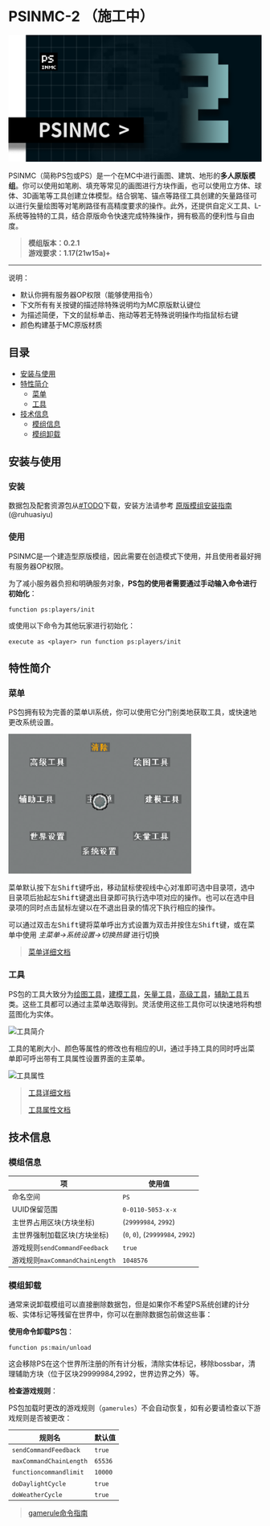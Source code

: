 # PSINMC-2  （施工中）

![banner](./img/banner.png)

PSINMC（简称PS包或PS）是一个在MC中进行画图、建筑、地形的**多人原版模组**。你可以使用如笔刷、填充等常见的画图进行方块作画，也可以使用立方体、球体、3D画笔等工具创建立体模型。结合钢笔、锚点等路径工具创建的矢量路径可以进行矢量绘图等对笔刷路径有高精度要求的操作。此外，还提供自定义工具、L-系统等独特的工具，结合原版命令快速完成特殊操作，拥有极高的便利性与自由度。

> **模组版本：0.2.1**  
> **游戏要求：1.17(21w15a)+**

---

说明：

- 默认你拥有服务器OP权限（能够使用指令）
- 下文所有有关按键的描述除特殊说明均为MC原版默认键位
- 为描述简便，下文的鼠标单击、拖动等若无特殊说明操作均指<kbd>鼠标右键</kbd>
- 颜色构建基于MC原版材质

## **目录**

- [安装与使用](#安装与使用)
- [特性简介](#特性简介)
  - [菜单](#菜单)
  - [工具](#工具)
- [技术信息](#技术信息)
  - [模组信息](#模组信息)
  - [模组卸载](#模组卸载)

## **安装与使用**

### **安装**

数据包及配套资源包从[#TODO](#TODO)下载，安装方法请参考 [原版模组安装指南](https://www.mcbbs.net/thread-912853-1-1.html) (@ruhuasiyu)

### **使用**

PSINMC是一个建造型原版模组，因此需要在创造模式下使用，并且使用者最好拥有服务器OP权限。

为了减小服务器负担和明确服务对象，**PS包的使用者需要通过手动输入命令进行初始化**：

```mcfunction
function ps:players/init
```

或使用以下命令为其他玩家进行初始化：

```mcfunction
execute as <player> run function ps:players/init
```

## **特性简介**

### **菜单**

PS包拥有较为完善的菜单UI系统，你可以使用它分门别类地获取工具，或快速地更改系统设置。

![#TODO 临时图片](./img/menu.png)

菜单默认按下<kbd>左Shift</kbd>键呼出，移动鼠标使视线中心对准即可选中目录项，选中目录项后抬起<kbd>左Shift</kbd>键退出目录即可执行选中项对应的操作。也可以在选中目录项的同时点击<kbd>鼠标左键</kbd>以在不退出目录的情况下执行相应的操作。

可以通过双击<kbd>左Shift</kbd>键将菜单呼出方式设置为双击并按住<kbd>左Shift</kbd>键，或在菜单中使用 _主菜单->系统设置->切换热键_ 进行切换

> [菜单详细文档](./article/menu.md#主菜单)

### **工具**

PS包的工具大致分为[绘图工具](./article/tools.md#绘图工具)，[建模工具](./article/tools.md#建模工具)，[矢量工具](./article/tools.md#矢量工具)，[高级工具](./article/tools.md#高级工具)，[辅助工具](./article/tools.md#辅助工具)五类。这些工具都可以通过主菜单选取得到。灵活使用这些工具你可以快速地将构想蓝图化为实体。

![工具简介](#TODO)

工具的笔刷大小、颜色等属性的修改也有相应的UI，通过手持工具的同时呼出菜单即可呼出带有工具属性设置界面的主菜单。

![工具属性](#TODO)

> [工具详细文档](./article/tools.md)
>
> [工具属性文档](./article/menu.md#工具属性)

## **技术信息**

### **模组信息**

|项                             |使用值                  |
|-                              |-                      |
|命名空间                       |`PS`                     |
|UUID保留范围                   |`0-0110-5053-x-x`        |
|主世界占用区块(方块坐标)       |(`29999984`, `2992`)        |
|主世界强制加载区块(方块坐标)   |(`0`, `0`), (`29999984`, `2992`) |
|游戏规则`sendCommandFeedback`  |`true`                   |
|游戏规则`maxCommandChainLength`|`1048576`                |

### **模组卸载**

通常来说卸载模组可以直接删除数据包，但是如果你不希望PS系统创建的计分板、实体标记等残留在世界中，你可以在删除数据包前做这些事：

**使用命令卸载PS包**：

```mcfunction
function ps:main/unload
```

这会移除PS在这个世界所注册的所有计分板，清除实体标记，移除bossbar，清理辅助方块（位于区块29999984,2992，世界边界之外）等。

**检查游戏规则**：

PS包加载时更改的游戏规则（`gamerules`）不会自动恢复，如有必要请检查以下游戏规则是否被更改：

|规则名                 |默认值 |
|-                      |-      |
|`sendCommandFeedback`  |`true` |
|`maxCommandChainLength`|`65536`|
|`functioncommandlimit` |`10000`|
|`doDaylightCycle`      |`true` |
|`doWeatherCycle`       |`true` |

> [gamerule命令指南](https://minecraft.fandom.com/zh/wiki/%E5%91%BD%E4%BB%A4/gamerule)

